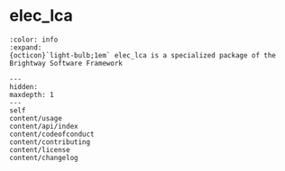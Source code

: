 # elec_lca

```{button-link} https://docs.brightway.dev
:color: info
:expand:
{octicon}`light-bulb;1em` elec_lca is a specialized package of the Brightway Software Framework
```

```{toctree}
---
hidden:
maxdepth: 1
---
self
content/usage
content/api/index
content/codeofconduct
content/contributing
content/license
content/changelog
```
